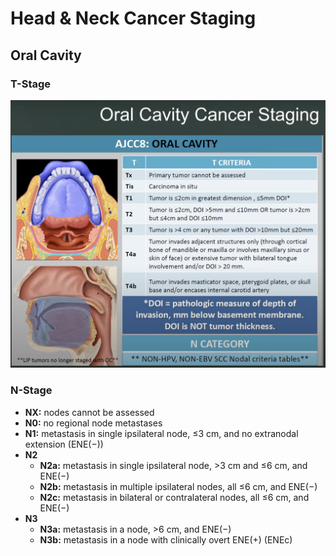 # Head & Neck Cancer Staging

## Oral Cavity

### T-Stage

![Oral Cavity Staging](../img/neuro/oral-cavity-ca-staging.png)

### N-Stage

- **NX:** nodes cannot be assessed
- **N0:** no regional node metastases
- **N1:** metastasis in single ipsilateral node, ≤3 cm, and no extranodal extension (ENE(−))
- **N2**
  - **N2a:** metastasis in single ipsilateral node, >3 cm and ≤6 cm, and ENE(−)
  - **N2b:** metastasis in multiple ipsilateral nodes, all ≤6 cm, and ENE(−)
  - **N2c:** metastasis in bilateral or contralateral nodes, all ≤6 cm, and ENE(−)
- **N3**
  - **N3a:** metastasis in a node, >6 cm, and ENE(−)
  - **N3b:** metastasis in a node with clinically overt ENE(+) (ENEc)
